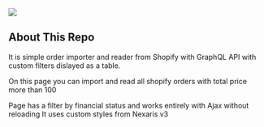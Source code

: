 ![](example_of_work.gif)

## About This Repo
It is simple order importer and reader from Shopify with GraphQL API with custom filters dislayed as a table.

On this page you can import and read all shopify orders with total price more than 100

Page has a filter by financial status and works entirely with Ajax without reloading
It uses custom styles from Nexaris v3
